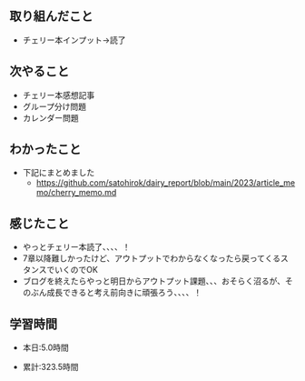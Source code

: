 ## 取り組んだこと
- チェリー本インプット→読了

## 次やること
- チェリー本感想記事
- グループ分け問題
- カレンダー問題


## わかったこと
- 下記にまとめました
    - https://github.com/satohirok/dairy_report/blob/main/2023/article_memo/cherry_memo.md

## 感じたこと
- やっとチェリー本読了、、、、！
- 7章以降難しかったけど、アウトプットでわからなくなったら戻ってくるスタンスでいくのでOK
- ブログを終えたらやっと明日からアウトプット課題、、、おそらく沼るが、そのぶん成長できると考え前向きに頑張ろう、、、、！


## 学習時間
- 本日:5.0時間

- 累計:323.5時間
